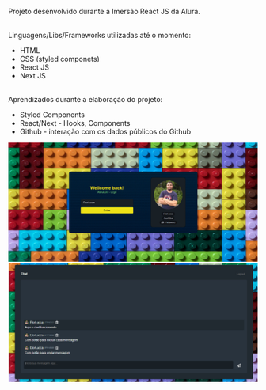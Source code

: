 Projeto desenvolvido durante a Imersão React JS da Alura.

<br>
Linguagens/Libs/Frameworks utilizadas até o momento:

- HTML<br>
- CSS (styled componets)<br>
- React JS<br>
- Next JS<br>

<br>
Aprendizados durante a elaboração do projeto:

- Styled Components
- React/Next - Hooks, Components
- Github - interação com os dados públicos do Github

<img src="./public/index.jpg">
<img src="./public/chat.jpg">
